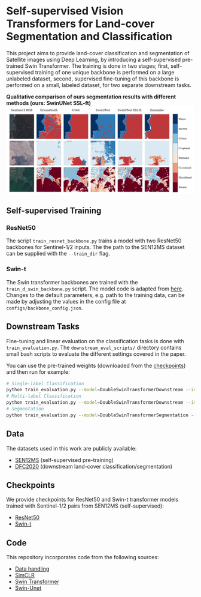 # Self-supervised Vision Transformers for Land-cover Segmentation and Classification
This project aims to provide land-cover classification and segmentation of Satellite images using Deep Learning, by introducing a self-supervised pre-trained Swin Transformer. The training is done in two stages; first, self-supervised training of one unique backbone is performed on a large unlabeled dataset, second, supervised fine-tuning of this backbone is performed on a small, labeled dataset, for two separate downstream tasks.

**Qualitative comparison of ours segmentation results with different methods (ours: SwinUNet SSL-ft)**
![Qualitative comparison of ours segmentation results with different methods (ours: SwinUNet SSL-ft)](results.jpg)

## Self-supervised Training
### ResNet50
The script `train_resnet_backbone.py` trains a model with two ResNet50 backbones for Sentinel-1/2 inputs. The the path to the SEN12MS dataset can be supplied with the `--train_dir` flag.
### Swin-t
The Swin transformer backbones are trained with the `train_d_swin_backbone.py` script. The model code is adapted from
[here](https://github.com/SwinTransformer/Transformer-SSL). Changes to the default parameters, e.g. path to the training data, can be made by adjusting the values in the config file at `configs/backbone_config.json`.

## Downstream Tasks
Fine-tuning and linear evaluation on the classification tasks is done with `train_evaluation.py`. The `downstream_eval_scripts/` directory contains small bash scripts to evaluate the different settings covered in the paper.

You can use the pre-trained weights (downloaded from the [checkpoints](#Checkpoints)) and then run for example:
```bash
# Single-label Classification
python train_evaluation.py --model=DoubleSwinTransformerDownstream --image_px_size=224 --batch_size=8 --checkpoint=/path/to/checkpoint --target dfc_label
# Multi-label Classification
python train_evaluation.py --model=DoubleSwinTransformerDownstream --image_px_size=224 --batch_size=8 --checkpoint=/path/to/checkpoint --target dfc_multilabel_one_hot
# Segmentation
python train_evaluation.py --model=DoubleSwinTransformerSegmentation --image_px_size=224 --batch_size=8 --checkpoint=/path/to/checkpoint --target dfc
```

## Data
The datasets used in this work are publicly available:
* [SEN12MS](https://mediatum.ub.tum.de/1474000) (self-supervised pre-training)
* [DFC2020](https://ieee-dataport.org/competitions/2020-ieee-grss-data-fusion-contest#files) (downstream land-cover classification/segmentation)

## Checkpoints
We provide checkpoints for ResNet50 and Swin-t transformer models trained with Sentinel-1/2 pairs from SEN12MS (self-supervised):
* [ResNet50](https://drive.google.com/file/d/1txqsNLUhIiQXRxflK_SMHn4y7Pp8o3mZ/view?usp=sharing)
* [Swin-t](https://drive.google.com/file/d/1e7QhC2-zoBFgb65yN1ADWBZLMShHOweY/view?usp=sharing)

## Code
This repository incorporates code from the following sources:
* [Data handling](https://github.com/lukasliebel/dfc2020_baseline)
* [SimCLR](https://github.com/sthalles/SimCLR)
* [Swin Transformer](https://github.com/SwinTransformer/Transformer-SSL)
* [Swin-Unet](https://github.com/HuCaoFighting/Swin-Unet)
